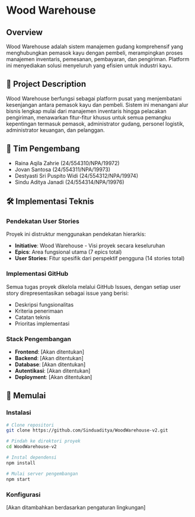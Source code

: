 # Wood Warehouse

## Overview
Wood Warehouse adalah sistem manajemen gudang komprehensif yang menghubungkan pemasok kayu dengan pembeli, merampingkan proses manajemen inventaris, pemesanan, pembayaran, dan pengiriman. Platform ini menyediakan solusi menyeluruh yang efisien untuk industri kayu.


## 🌲 Project Description
Wood Warehouse  berfungsi sebagai platform pusat yang menjembatani kesenjangan antara pemasok kayu dan pembeli. Sistem ini menangani alur bisnis lengkap mulai dari manajemen inventaris hingga pelacakan pengiriman, menawarkan fitur-fitur khusus untuk semua pemangku kepentingan termasuk pemasok, administrator gudang, personel logistik, administrator keuangan, dan pelanggan.

## 👥 Tim Pengembang
- Raina Aqila Zahrie (24/554310/NPA/19972)
- Jovan Santosa (24/554311/NPA/19973)
- Destyasti Sri Puspito Widi (24/554312/NPA/19974)
- Sindu Aditya Janadi (24/554314/NPA/19976)

## 🛠️ Implementasi Teknis

### Pendekatan User Stories
Proyek ini distruktur menggunakan pendekatan hierarkis:
- **Initiative**: Wood Warehouse - Visi proyek secara keseluruhan
- **Epics**: Area fungsional utama (7 epics total)
- **User Stories**: Fitur spesifik dari perspektif pengguna (14 stories total)

### Implementasi GitHub
Semua tugas proyek dikelola melalui GitHub Issues, dengan setiap user story direpresentasikan sebagai issue yang berisi:
- Deskripsi fungsionalitas
- Kriteria penerimaan
- Catatan teknis
- Prioritas implementasi

### Stack Pengembangan
- **Frontend**: [Akan ditentukan]
- **Backend**: [Akan ditentukan]
- **Database**: [Akan ditentukan]
- **Autentikasi**: [Akan ditentukan]
- **Deployment**: [Akan ditentukan]


## 🔄 Memulai

### Instalasi
```bash
# Clone repositori
git clone https://github.com/Sinduaditya/WoodWarehouse-v2.git

# Pindah ke direktori proyek
cd WoodWarehouse-v2

# Instal dependensi
npm install

# Mulai server pengembangan
npm start
```

### Konfigurasi
[Akan ditambahkan berdasarkan pengaturan lingkungan]
